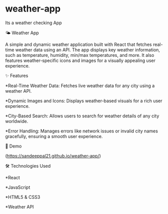 # weather-app
Its a weather checking App

🌤 Weather App


A simple and dynamic weather application built with React that fetches real-time weather data using an API. The app displays key weather information, such as temperature, humidity, min/max temperatures, and more. It also features weather-specific icons and images for a visually appealing user experience.


✨ Features


 *Real-Time Weather Data: Fetches live weather data for any city using a weather API.

 
 *Dynamic Images and Icons: Displays weather-based visuals for a rich user experience.

 
 *City-Based Search: Allows users to search for weather details of any city worldwide.

 
 *Error Handling: Manages errors like network issues or invalid city names gracefully, ensuring a smooth user experience.


🚀 Demo


(https://sandeeppal21.github.io/weather-app/)


🛠️ Technologies Used


 *React

 
 *JavaScript

 
 *HTML5 & CSS3

 
 *Weather API
